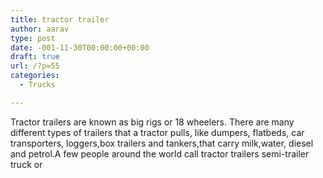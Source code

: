 ```yaml
---
title: tractor trailer
author: aarav
type: post
date: -001-11-30T00:00:00+00:00
draft: true
url: /?p=55
categories:
  - Trucks

---
```

Tractor trailers are known as big rigs or 18 wheelers. There are many different types of trailers that a tractor pulls, like dumpers, flatbeds, car transporters, loggers,box trailers and tankers,that carry milk,water, diesel and petrol.A few people around the world call tractor trailers semi-trailer truck or